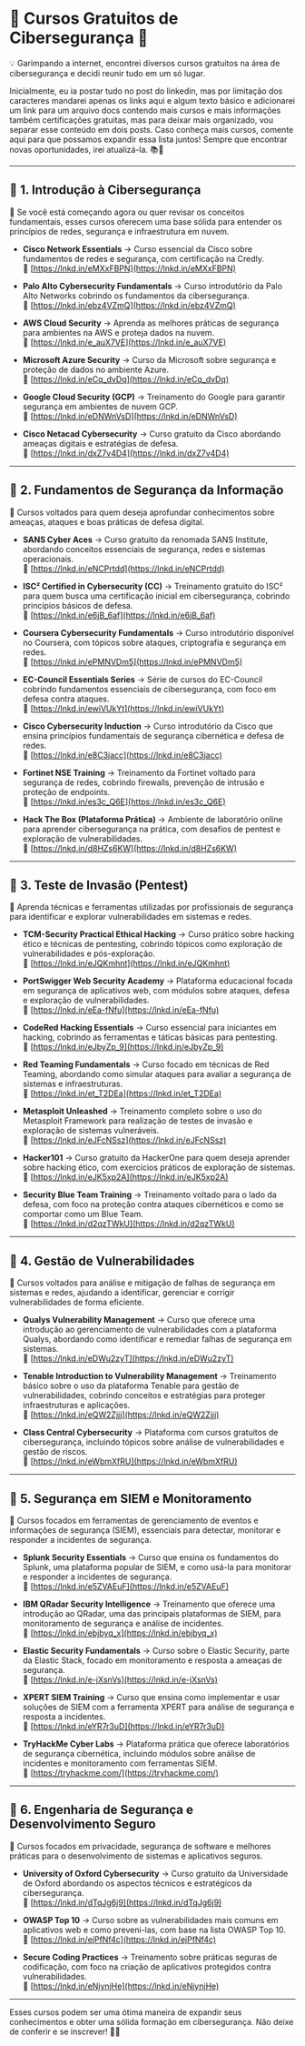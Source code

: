 # 📢 Cursos Gratuitos de Cibersegurança 🚀

💡 Garimpando a internet, encontrei diversos cursos gratuitos na área de cibersegurança e decidi reunir tudo em um só lugar.

Inicialmente, eu ia postar tudo no post do linkedin, mas por limitação dos caracteres mandarei apenas os links aqui e algum texto básico e adicionarei um link para um arquivo docs contendo mais cursos e mais informações também certificações gratuitas, mas para deixar mais organizado, vou separar esse conteúdo em dois posts. Caso conheça mais cursos, comente aqui para que possamos expandir essa lista juntos! Sempre que encontrar novas oportunidades, irei atualizá-la. 📚🔐

---

## 🔹 1. Introdução à Cibersegurança
📌 Se você está começando agora ou quer revisar os conceitos fundamentais, esses cursos oferecem uma base sólida para entender os princípios de redes, segurança e infraestrutura em nuvem.

- **Cisco Network Essentials** → Curso essencial da Cisco sobre fundamentos de redes e segurança, com certificação na Credly.  
  🔗 [https://lnkd.in/eMXxFBPN](https://lnkd.in/eMXxFBPN)

- **Palo Alto Cybersecurity Fundamentals** → Curso introdutório da Palo Alto Networks cobrindo os fundamentos da cibersegurança.  
  🔗 [https://lnkd.in/ebz4VZmQ](https://lnkd.in/ebz4VZmQ)

- **AWS Cloud Security** → Aprenda as melhores práticas de segurança para ambientes na AWS e proteja dados na nuvem.  
  🔗 [https://lnkd.in/e_auX7VE](https://lnkd.in/e_auX7VE)

- **Microsoft Azure Security** → Curso da Microsoft sobre segurança e proteção de dados no ambiente Azure.  
  🔗 [https://lnkd.in/eCq_dvDq](https://lnkd.in/eCq_dvDq)

- **Google Cloud Security (GCP)** → Treinamento do Google para garantir segurança em ambientes de nuvem GCP.  
  🔗 [https://lnkd.in/eDNWnVsD](https://lnkd.in/eDNWnVsD)

- **Cisco Netacad Cybersecurity** → Curso gratuito da Cisco abordando ameaças digitais e estratégias de defesa.  
  🔗 [https://lnkd.in/dxZ7v4D4](https://lnkd.in/dxZ7v4D4)

---

## 🔹 2. Fundamentos de Segurança da Informação
📌 Cursos voltados para quem deseja aprofundar conhecimentos sobre ameaças, ataques e boas práticas de defesa digital.

- **SANS Cyber Aces** → Curso gratuito da renomada SANS Institute, abordando conceitos essenciais de segurança, redes e sistemas operacionais.  
  🔗 [https://lnkd.in/eNCPrtdd](https://lnkd.in/eNCPrtdd)

- **ISC² Certified in Cybersecurity (CC)** → Treinamento gratuito do ISC² para quem busca uma certificação inicial em cibersegurança, cobrindo princípios básicos de defesa.  
  🔗 [https://lnkd.in/e6jB_6af](https://lnkd.in/e6jB_6af)

- **Coursera Cybersecurity Fundamentals** → Curso introdutório disponível no Coursera, com tópicos sobre ataques, criptografia e segurança em redes.  
  🔗 [https://lnkd.in/ePMNVDm5](https://lnkd.in/ePMNVDm5)

- **EC-Council Essentials Series** → Série de cursos do EC-Council cobrindo fundamentos essenciais de cibersegurança, com foco em defesa contra ataques.  
  🔗 [https://lnkd.in/ewiVUkYt](https://lnkd.in/ewiVUkYt)

- **Cisco Cybersecurity Induction** → Curso introdutório da Cisco que ensina princípios fundamentais de segurança cibernética e defesa de redes.  
  🔗 [https://lnkd.in/e8C3jacc](https://lnkd.in/e8C3jacc)

- **Fortinet NSE Training** → Treinamento da Fortinet voltado para segurança de redes, cobrindo firewalls, prevenção de intrusão e proteção de endpoints.  
  🔗 [https://lnkd.in/es3c_Q6E](https://lnkd.in/es3c_Q6E)

- **Hack The Box (Plataforma Prática)** → Ambiente de laboratório online para aprender cibersegurança na prática, com desafios de pentest e exploração de vulnerabilidades.  
  🔗 [https://lnkd.in/d8HZs6KW](https://lnkd.in/d8HZs6KW)

---

## 🔹 3. Teste de Invasão (Pentest)
📌 Aprenda técnicas e ferramentas utilizadas por profissionais de segurança para identificar e explorar vulnerabilidades em sistemas e redes.

- **TCM-Security Practical Ethical Hacking** → Curso prático sobre hacking ético e técnicas de pentesting, cobrindo tópicos como exploração de vulnerabilidades e pós-exploração.  
  🔗 [https://lnkd.in/eJQKmhnt](https://lnkd.in/eJQKmhnt)

- **PortSwigger Web Security Academy** → Plataforma educacional focada em segurança de aplicativos web, com módulos sobre ataques, defesa e exploração de vulnerabilidades.  
  🔗 [https://lnkd.in/eEa-fNfu](https://lnkd.in/eEa-fNfu)

- **CodeRed Hacking Essentials** → Curso essencial para iniciantes em hacking, cobrindo as ferramentas e táticas básicas para pentesting.  
  🔗 [https://lnkd.in/eJbyZp_9](https://lnkd.in/eJbyZp_9)

- **Red Teaming Fundamentals** → Curso focado em técnicas de Red Teaming, abordando como simular ataques para avaliar a segurança de sistemas e infraestruturas.  
  🔗 [https://lnkd.in/et_T2DEa](https://lnkd.in/et_T2DEa)

- **Metasploit Unleashed** → Treinamento completo sobre o uso do Metasploit Framework para realização de testes de invasão e exploração de sistemas vulneráveis.  
  🔗 [https://lnkd.in/eJFcNSsz](https://lnkd.in/eJFcNSsz)

- **Hacker101** → Curso gratuito da HackerOne para quem deseja aprender sobre hacking ético, com exercícios práticos de exploração de sistemas.  
  🔗 [https://lnkd.in/eJK5xp2A](https://lnkd.in/eJK5xp2A)

- **Security Blue Team Training** → Treinamento voltado para o lado da defesa, com foco na proteção contra ataques cibernéticos e como se comportar como um Blue Team.  
  🔗 [https://lnkd.in/d2qzTWkU](https://lnkd.in/d2qzTWkU)

---

## 🔹 4. Gestão de Vulnerabilidades
📌 Cursos voltados para análise e mitigação de falhas de segurança em sistemas e redes, ajudando a identificar, gerenciar e corrigir vulnerabilidades de forma eficiente.

- **Qualys Vulnerability Management** → Curso que oferece uma introdução ao gerenciamento de vulnerabilidades com a plataforma Qualys, abordando como identificar e remediar falhas de segurança em sistemas.  
  🔗 [https://lnkd.in/eDWu2zyT](https://lnkd.in/eDWu2zyT)

- **Tenable Introduction to Vulnerability Management** → Treinamento básico sobre o uso da plataforma Tenable para gestão de vulnerabilidades, cobrindo conceitos e estratégias para proteger infraestruturas e aplicações.  
  🔗 [https://lnkd.in/eQW2Zjjj](https://lnkd.in/eQW2Zjjj)

- **Class Central Cybersecurity** → Plataforma com cursos gratuitos de cibersegurança, incluindo tópicos sobre análise de vulnerabilidades e gestão de riscos.  
  🔗 [https://lnkd.in/eWbmXfRU](https://lnkd.in/eWbmXfRU)

---

## 🔹 5. Segurança em SIEM e Monitoramento
📌 Cursos focados em ferramentas de gerenciamento de eventos e informações de segurança (SIEM), essenciais para detectar, monitorar e responder a incidentes de segurança.

- **Splunk Security Essentials** → Curso que ensina os fundamentos do Splunk, uma plataforma popular de SIEM, e como usá-la para monitorar e responder a incidentes de segurança.  
  🔗 [https://lnkd.in/e5ZVAEuF](https://lnkd.in/e5ZVAEuF)

- **IBM QRadar Security Intelligence** → Treinamento que oferece uma introdução ao QRadar, uma das principais plataformas de SIEM, para monitoramento de segurança e análise de incidentes.  
  🔗 [https://lnkd.in/ebjbyq_x](https://lnkd.in/ebjbyq_x)

- **Elastic Security Fundamentals** → Curso sobre o Elastic Security, parte da Elastic Stack, focado em monitoramento e resposta a ameaças de segurança.  
  🔗 [https://lnkd.in/e-jXsnVs](https://lnkd.in/e-jXsnVs)

- **XPERT SIEM Training** → Curso que ensina como implementar e usar soluções de SIEM com a ferramenta XPERT para análise de segurança e resposta a incidentes.  
  🔗 [https://lnkd.in/eYR7r3uD](https://lnkd.in/eYR7r3uD)

- **TryHackMe Cyber Labs** → Plataforma prática que oferece laboratórios de segurança cibernética, incluindo módulos sobre análise de incidentes e monitoramento com ferramentas SIEM.  
  🔗 [https://tryhackme.com/](https://tryhackme.com/)

---

## 🔹 6. Engenharia de Segurança e Desenvolvimento Seguro
📌 Cursos focados em privacidade, segurança de software e melhores práticas para o desenvolvimento de sistemas e aplicativos seguros.

- **University of Oxford Cybersecurity** → Curso gratuito da Universidade de Oxford abordando os aspectos técnicos e estratégicos da cibersegurança.  
  🔗 [https://lnkd.in/dTqJg6j9](https://lnkd.in/dTqJg6j9)

- **OWASP Top 10** → Curso sobre as vulnerabilidades mais comuns em aplicativos web e como preveni-las, com base na lista OWASP Top 10.  
  🔗 [https://lnkd.in/ejPfNf4c](https://lnkd.in/ejPfNf4c)

- **Secure Coding Practices** → Treinamento sobre práticas seguras de codificação, com foco na criação de aplicativos protegidos contra vulnerabilidades.  
  🔗 [https://lnkd.in/eNjynjHe](https://lnkd.in/eNjynjHe)

---

Esses cursos podem ser uma ótima maneira de expandir seus conhecimentos e obter uma sólida formação em cibersegurança. Não deixe de conferir e se inscrever! 🚀🔐
